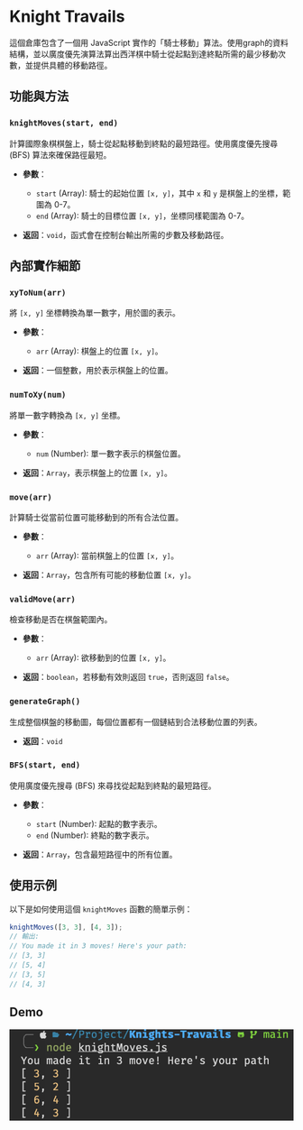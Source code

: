 # Knight Travails

這個倉庫包含了一個用 JavaScript 實作的「騎士移動」算法。使用graph的資料結構，並以廣度優先演算法算出西洋棋中騎士從起點到達終點所需的最少移動次數，並提供具體的移動路徑。

## 功能與方法

### `knightMoves(start, end)`

計算國際象棋棋盤上，騎士從起點移動到終點的最短路徑。使用廣度優先搜尋 (BFS) 算法來確保路徑最短。

- **參數**：
  - `start` (Array): 騎士的起始位置 `[x, y]`，其中 `x` 和 `y` 是棋盤上的坐標，範圍為 0-7。
  - `end` (Array): 騎士的目標位置 `[x, y]`，坐標同樣範圍為 0-7。
  
- **返回**：`void`，函式會在控制台輸出所需的步數及移動路徑。

## 內部實作細節

### `xyToNum(arr)`

將 `[x, y]` 坐標轉換為單一數字，用於圖的表示。

- **參數**：
  - `arr` (Array): 棋盤上的位置 `[x, y]`。
  
- **返回**：一個整數，用於表示棋盤上的位置。

### `numToXy(num)`

將單一數字轉換為 `[x, y]` 坐標。

- **參數**：
  - `num` (Number): 單一數字表示的棋盤位置。
  
- **返回**：`Array`，表示棋盤上的位置 `[x, y]`。

### `move(arr)`

計算騎士從當前位置可能移動到的所有合法位置。

- **參數**：
  - `arr` (Array): 當前棋盤上的位置 `[x, y]`。
  
- **返回**：`Array`，包含所有可能的移動位置 `[x, y]`。

### `validMove(arr)`

檢查移動是否在棋盤範圍內。

- **參數**：
  - `arr` (Array): 欲移動到的位置 `[x, y]`。
  
- **返回**：`boolean`，若移動有效則返回 `true`，否則返回 `false`。

### `generateGraph()`

生成整個棋盤的移動圖，每個位置都有一個鏈結到合法移動位置的列表。

- **返回**：`void`

### `BFS(start, end)`

使用廣度優先搜尋 (BFS) 來尋找從起點到終點的最短路徑。

- **參數**：
  - `start` (Number): 起點的數字表示。
  - `end` (Number): 終點的數字表示。
  
- **返回**：`Array`，包含最短路徑中的所有位置。

## 使用示例

以下是如何使用這個 `knightMoves` 函數的簡單示例：

```javascript
knightMoves([3, 3], [4, 3]);
// 輸出: 
// You made it in 3 moves! Here's your path:
// [3, 3]
// [5, 4]
// [3, 5]
// [4, 3]
```

## Demo

![demo](/demo/demo.png)
